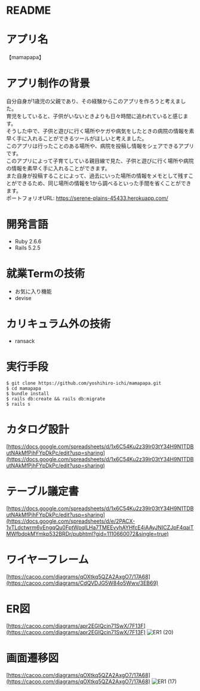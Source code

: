 # README
# アプリ名
【mamapapa】
# アプリ制作の背景
自分自身が1歳児の父親であり、その経験からこのアプリを作ろうと考えました。  
育児をしていると、子供がいないときよりも日々時間に追われていると感じます。  
そうした中で、子供と遊びに行く場所やケガや病気をしたときの病院の情報を素早く手に入れることができるツールがほしいと考えました。  
このアプリは行ったことのある場所や、病院を投稿し情報をシェアできるアプリです。  
このアプリによって子育てしている親目線で見た、子供と遊びに行く場所や病院の情報を素早く手に入れることができます。  
また自身が投稿することによって、過去にいった場所の情報をメモとして残すことができるため、同じ場所の情報を1から調べるといった手間を省くことができます。    
ポートフォリオURL: https://serene-plains-45433.herokuapp.com/
# 開発言語
- Ruby 2.6.6
- Rails 5.2.5
# 就業Termの技術
- お気に入り機能
- devise

# カリキュラム外の技術
- ransack
# 実行手段
```
$ git clone https://github.com/yoshihiro-ichi/mamapapa.git  
$ cd mamapapa  
$ bundle install  
$ rails db:create && rails db:migrate  
$ rails s
```
# カタログ設計
[https://docs.google.com/spreadsheets/d/1x6C54Ku2z39lr03tY34H9N1TDButNAkMfPjhFYpDkPc/edit?usp=sharing](https://docs.google.com/spreadsheets/d/1x6C54Ku2z39lr03tY34H9N1TDButNAkMfPjhFYpDkPc/edit?usp=sharing)
# テーブル議定書
[https://docs.google.com/spreadsheets/d/1x6C54Ku2z39lr03tY34H9N1TDButNAkMfPjhFYpDkPc/edit?usp=sharing](https://docs.google.com/spreadsheets/d/e/2PACX-1vTLdctwrm6vEngqQu0FptWpqlLHa7TMEEvyhAYHfcE4iAAyJNICZJpF4qaiTMWfbdokMYmkp532BRDr/pubhtml?gid=1110660072&single=true)
# ワイヤーフレーム
[https://cacoo.com/diagrams/qOXtkq5QZA2AxgO7/17A68](https://cacoo.com/diagrams/CdQVDJG5W84o5Wwv/3EB69)
# ER図
[https://cacoo.com/diagrams/apr2EGIQcin71SwX/7F13F](https://cacoo.com/diagrams/apr2EGIQcin71SwX/7F13F)
![ER1 (20)](https://user-images.githubusercontent.com/83752978/129456023-4cc02d31-895f-4282-96d3-fd071295dd74.png)

# 画面遷移図
[https://cacoo.com/diagrams/qOXtkq5QZA2AxgO7/17A68](https://cacoo.com/diagrams/qOXtkq5QZA2AxgO7/17A68)
![ER1 (17)](https://user-images.githubusercontent.com/83752978/128476167-8b9da9b2-4abb-4d13-a5f0-7953fd1723d3.png)
